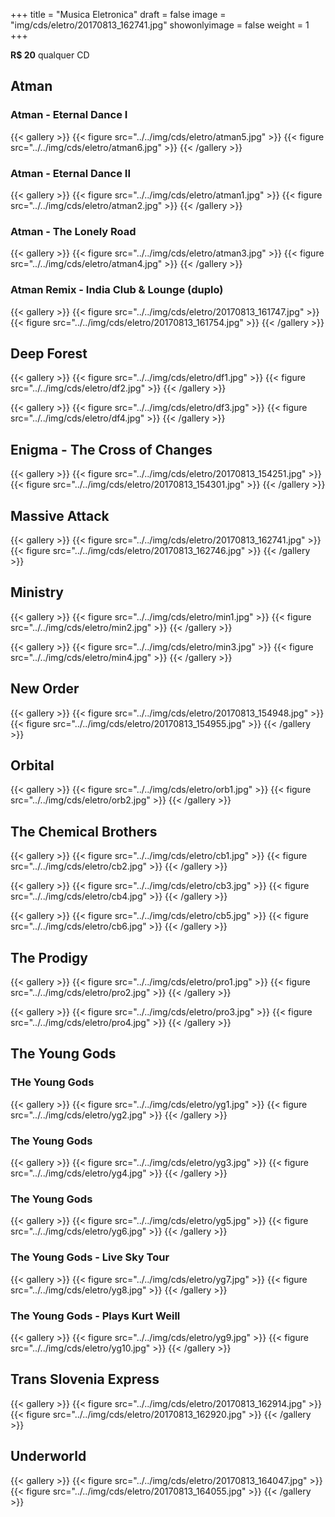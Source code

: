+++
title = "Musica Eletronica"
draft = false
image = "img/cds/eletro/20170813_162741.jpg"
showonlyimage = false
weight = 1
+++
<!--more-->
**R$ 20** qualquer CD

## Atman

### Atman - Eternal Dance I

{{< gallery >}}
{{< figure src="../../img/cds/eletro/atman5.jpg" >}}
{{< figure src="../../img/cds/eletro/atman6.jpg" >}}
{{< /gallery >}}

### Atman - Eternal Dance II
{{< gallery >}}
{{< figure src="../../img/cds/eletro/atman1.jpg" >}}
{{< figure src="../../img/cds/eletro/atman2.jpg" >}}
{{< /gallery >}}

### Atman - The Lonely Road
{{< gallery >}}
{{< figure src="../../img/cds/eletro/atman3.jpg" >}}
{{< figure src="../../img/cds/eletro/atman4.jpg" >}}
{{< /gallery >}}

### Atman Remix - India Club & Lounge (duplo)

{{< gallery >}}
{{< figure src="../../img/cds/eletro/20170813_161747.jpg" >}}
{{< figure src="../../img/cds/eletro/20170813_161754.jpg" >}}
{{< /gallery >}}

## Deep Forest

{{< gallery >}}
{{< figure src="../../img/cds/eletro/df1.jpg" >}}
{{< figure src="../../img/cds/eletro/df2.jpg" >}}
{{< /gallery >}}

{{< gallery >}}
{{< figure src="../../img/cds/eletro/df3.jpg" >}}
{{< figure src="../../img/cds/eletro/df4.jpg" >}}
{{< /gallery >}}

## Enigma - The Cross of Changes

{{< gallery >}}
{{< figure src="../../img/cds/eletro/20170813_154251.jpg" >}}
{{< figure src="../../img/cds/eletro/20170813_154301.jpg" >}}
{{< /gallery >}}

## Massive Attack

{{< gallery >}}
{{< figure src="../../img/cds/eletro/20170813_162741.jpg" >}}
{{< figure src="../../img/cds/eletro/20170813_162746.jpg" >}}
{{< /gallery >}}

## Ministry

{{< gallery >}}
{{< figure src="../../img/cds/eletro/min1.jpg" >}}
{{< figure src="../../img/cds/eletro/min2.jpg" >}}
{{< /gallery >}}

{{< gallery >}}
{{< figure src="../../img/cds/eletro/min3.jpg" >}}
{{< figure src="../../img/cds/eletro/min4.jpg" >}}
{{< /gallery >}}

## New Order

{{< gallery >}}
{{< figure src="../../img/cds/eletro/20170813_154948.jpg" >}}
{{< figure src="../../img/cds/eletro/20170813_154955.jpg" >}}
{{< /gallery >}}

## Orbital

{{< gallery >}}
{{< figure src="../../img/cds/eletro/orb1.jpg" >}}
{{< figure src="../../img/cds/eletro/orb2.jpg" >}}
{{< /gallery >}}

## The Chemical Brothers

{{< gallery >}}
{{< figure src="../../img/cds/eletro/cb1.jpg" >}}
{{< figure src="../../img/cds/eletro/cb2.jpg" >}}
{{< /gallery >}}

{{< gallery >}}
{{< figure src="../../img/cds/eletro/cb3.jpg" >}}
{{< figure src="../../img/cds/eletro/cb4.jpg" >}}
{{< /gallery >}}

{{< gallery >}}
{{< figure src="../../img/cds/eletro/cb5.jpg" >}}
{{< figure src="../../img/cds/eletro/cb6.jpg" >}}
{{< /gallery >}}

## The Prodigy

{{< gallery >}}
{{< figure src="../../img/cds/eletro/pro1.jpg" >}}
{{< figure src="../../img/cds/eletro/pro2.jpg" >}}
{{< /gallery >}}

{{< gallery >}}
{{< figure src="../../img/cds/eletro/pro3.jpg" >}}
{{< figure src="../../img/cds/eletro/pro4.jpg" >}}
{{< /gallery >}}


## The Young Gods

### THe Young Gods
{{< gallery >}}
{{< figure src="../../img/cds/eletro/yg1.jpg" >}}
{{< figure src="../../img/cds/eletro/yg2.jpg" >}}
{{< /gallery >}}

### The Young Gods
{{< gallery >}}
{{< figure src="../../img/cds/eletro/yg3.jpg" >}}
{{< figure src="../../img/cds/eletro/yg4.jpg" >}}
{{< /gallery >}}


### The Young Gods
{{< gallery >}}
{{< figure src="../../img/cds/eletro/yg5.jpg" >}}
{{< figure src="../../img/cds/eletro/yg6.jpg" >}}
{{< /gallery >}}

### The Young Gods - Live Sky Tour
{{< gallery >}}
{{< figure src="../../img/cds/eletro/yg7.jpg" >}}
{{< figure src="../../img/cds/eletro/yg8.jpg" >}}
{{< /gallery >}}

### The Young Gods - Plays Kurt Weill
{{< gallery >}}
{{< figure src="../../img/cds/eletro/yg9.jpg" >}}
{{< figure src="../../img/cds/eletro/yg10.jpg" >}}
{{< /gallery >}}

## Trans Slovenia Express

{{< gallery >}}
{{< figure src="../../img/cds/eletro/20170813_162914.jpg" >}}
{{< figure src="../../img/cds/eletro/20170813_162920.jpg" >}}
{{< /gallery >}}

## Underworld

{{< gallery >}}
{{< figure src="../../img/cds/eletro/20170813_164047.jpg" >}}
{{< figure src="../../img/cds/eletro/20170813_164055.jpg" >}}
{{< /gallery >}}
